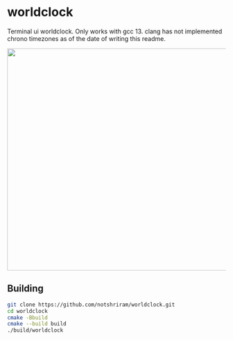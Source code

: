 # worldclock
Terminal ui worldclock. 
Only works with gcc 13. clang has not implemented chrono timezones as of the date of writing this readme.

<img src="https://github.com/notshriram/worldclock/assets/49370927/8fa044c0-c1ea-41c0-8a0b-72e43d6d0c83" width="512">

## Building

```bash
git clone https://github.com/notshriram/worldclock.git
cd worldclock
cmake -Bbuild
cmake --build build
./build/worldclock
```
